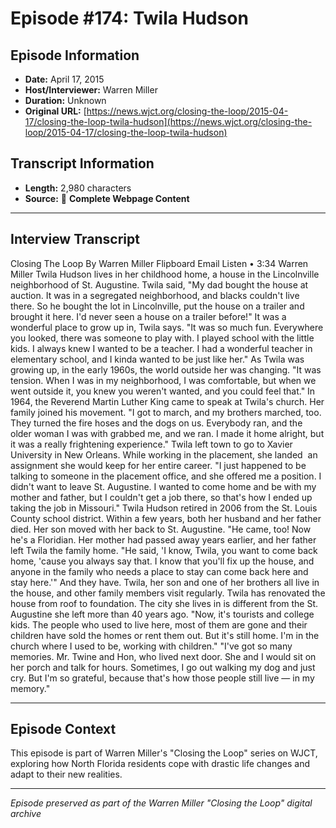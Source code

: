 # Episode #174: Twila Hudson



## Episode Information

- **Date:** April 17, 2015
- **Host/Interviewer:** Warren Miller
- **Duration:** Unknown
- **Original URL:** [https://news.wjct.org/closing-the-loop/2015-04-17/closing-the-loop-twila-hudson](https://news.wjct.org/closing-the-loop/2015-04-17/closing-the-loop-twila-hudson)

## Transcript Information

- **Length:** 2,980 characters
- **Source:** 📝 **Complete Webpage Content**

---

## Interview Transcript

Closing The Loop
By
Warren Miller
Flipboard
Email
Listen
•
3:34
Warren Miller
Twila Hudson lives in her childhood home, a house in the Lincolnville neighborhood of St. Augustine.
Twila said, "My dad bought the house at auction. It was in a segregated neighborhood, and blacks couldn't live there. So he bought the lot in Lincolnville, put the house on a trailer and brought it here. I'd never seen a house on a trailer before!"
It was a wonderful place to grow up in, Twila says. "It was so much fun. Everywhere you looked, there was someone to play with. I played school with the little kids. I always knew I wanted to be a teacher. I had a wonderful teacher in elementary school, and I kinda wanted to be just like her."
As Twila was growing up, in the early 1960s, the world outside her was changing. "It was tension. When I was in my neighborhood, I was comfortable, but when we went outside it, you knew you weren't wanted, and you could feel that."
In 1964, the Reverend Martin Luther King came to speak at Twila's church. Her family joined his movement. "I got to march, and my brothers marched, too. They turned the fire hoses and the dogs on us. Everybody ran, and the older woman I was with grabbed me, and we ran. I made it home alright, but it was a really frightening experience."
Twila left town to go to Xavier University in New Orleans. While working in the placement, she landed  an assignment she would keep for her entire career. "I just happened to be talking to someone in the placement office, and she offered me a position. I didn't want to leave St. Augustine. I wanted to come home and be with my mother and father, but I couldn't get a job there, so that's how I ended up taking the job in Missouri."
Twila Hudson retired in 2006 from the St. Louis County school district. Within a few years, both her husband and her father died. Her son moved with her back to St. Augustine. "He came, too! Now he's a Floridian.
Her mother had passed away years earlier, and her father left Twila the family home. "He said, 'I know, Twila, you want to come back home, 'cause you always say that. I know that you'll fix up the house, and anyone in the family who needs a place to stay can come back here and stay here.'"
And they have. Twila, her son and one of her brothers all live in the house, and other family members visit regularly. Twila has renovated the house from roof to foundation.
The city she lives in is different from the St. Augustine she left more than 40 years ago. "Now, it's tourists and college kids. The people who used to live here, most of them are gone and their children have sold the homes or rent them out. But it's still home. I'm in the church where I used to be, working with children."
"I've got so many memories. Mr. Twine and Hon, who lived next door. She and I would sit on her porch and talk for hours. Sometimes, I go out walking my dog and just cry. But I'm so grateful, because that's how those people still live — in my memory."

---

## Episode Context

This episode is part of Warren Miller's "Closing the Loop" series on WJCT, exploring how North Florida residents cope with drastic life changes and adapt to their new realities.



---

*Episode preserved as part of the Warren Miller "Closing the Loop" digital archive*
